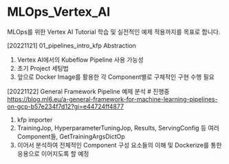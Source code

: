 # MLOps_Vertex_AI
MLOps를 위한 Vertex AI Tutorial 학습 및 실전적인 예제 적용까지를 목표로 합니다.

[20221121]
01_pipelines_intro_kfp Abstraction

1. Vertex AI에서의 Kubeflow Pipeline 사용 가능성
2. 초기 Project 세팅법
3. 앞으로 Docker Image를 활용한 각 Component별로 구체적인 구현 수행 필요


[20221122]
General Framework Pipeline 예제 분석 # 진행중
​https://blog.ml6.eu/a-general-framework-for-machine-learning-pipelines-on-gcp-b57e234f7d12?gi=e44724ff4877

1. kfp importer
2. TrainingJop, HyperparameterTuningJop, Results, ServingConfig 등 여러 Component들, GetTrainingArgsDictOp
3. 이어서 분석하여 전체적인 Component 구성 요소들의 이해 및 Dockerize를 통한 응용으로 이어지도록 할 예정
